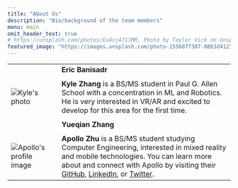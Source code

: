```yaml
---
title: "About Us"
description: "Bio/background of the team members"
menu: main
omit_header_text: true
# https://unsplash.com/photos/Eu4nj471JMM, Photo by Taylor Vick on Unsplash
featured_image: "https://images.unsplash.com/photo-1556077387-8863d4127fbf"
---
```


<!--
The middle column and extra rows in the table adds a little more spacing.
Eventually, I'm hoping that our images and texts will balance out the width.
If it turns out that's not the case, I'll fix the layout later.
-->

<!-- and I'll probably switch to use my own picture if it turns out that's what everyone else does :) -->

||||
|--|--|--|
|||**Eric Banisadr**|
|||
|![Kyle's photo](../images/guohaz.jpeg)||**Kyle Zhang** is a BS/MS student in Paul G. Allen School with a concentration in ML and Robotics. He is very interested in VR/AR and excited to develop for this area for the first time.|
|||
|||**Yueqian Zhang**|
|||
|![Apollo's profile image](../images/zhuzhiyu.png)||**Apollo Zhu** is a BS/MS student studying Computer Engineering, interested in mixed reality and mobile technologies. You can learn more about and connect with Apollo by visiting their [GitHub](https://github.com/ApolloZhu), [LinkedIn](https://www.linkedin.com/in/apollozhu/), or [Twitter](https://twitter.com/zhuzhiyu_).|
